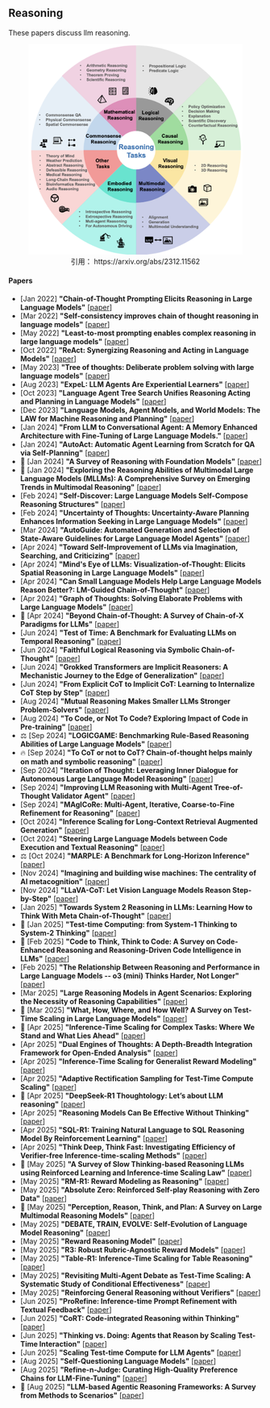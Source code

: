 
## Reasoning
 These papers discuss llm reasoning.

<figure style="text-align: center;">
    <img alt="" src="../assets/reasoning.png" width="500" />
    <figcaption style="text-align: center;">引用： https://arxiv.org/abs/2312.11562</figcaption>
</figure>

#### Papers
* [Jan 2022] **"Chain-of-Thought Prompting Elicits Reasoning in Large Language Models"** [[paper](https://arxiv.org/abs/2201.11903)]
* [Mar 2022] **"Self-consistency improves chain of thought reasoning in language models"** [[paper](https://arxiv.org/abs/2203.11171)]
* [May 2022] **"Least-to-most prompting enables complex reasoning in large language models"** [[paper](https://arxiv.org/abs/2205.10625)]
* [Oct 2022] **"ReAct: Synergizing Reasoning and Acting in Language Models"** [[paper](https://arxiv.org/abs/2210.03629)]
* [May 2023] **"Tree of thoughts: Deliberate problem solving with large language models"** [[paper](https://arxiv.org/abs/2305.10601)]
* [Aug 2023] **"ExpeL: LLM Agents Are Experiential Learners"** [[paper](https://arxiv.org/abs/2308.10144)]
* [Oct 2023] **"Language Agent Tree Search Unifies Reasoning Acting and Planning in Language Models"** [[paper](https://arxiv.org/abs/2310.04406)]
* [Dec 2023] **"Language Models, Agent Models, and World Models: The LAW for Machine Reasoning and Planning"** [[paper](https://arxiv.org/abs/2312.05230)]
* [Jan 2024] **"From LLM to Conversational Agent: A Memory Enhanced Architecture with Fine-Tuning of Large Language Models."** [[paper](https://arxiv.org/abs/2401.02777)]
* [Jan 2024] **"AutoAct: Automatic Agent Learning from Scratch for QA via Self-Planning"** [[paper](https://arxiv.org/abs/2401.05268)]
* 📖 [Jan 2024] **"A Survey of Reasoning with Foundation Models"** [[paper](https://arxiv.org/abs/2312.11562)]
* 📖 [Jan 2024] **"Exploring the Reasoning Abilities of Multimodal Large Language Models (MLLMs): A Comprehensive Survey on Emerging Trends in Multimodal Reasoning"** [[paper](https://arxiv.org/abs/2401.06805)]
* [Feb 2024] **"Self-Discover: Large Language Models Self-Compose Reasoning Structures"** [[paper](https://arxiv.org/abs/2402.03620)]
* [Feb 2024] **"Uncertainty of Thoughts: Uncertainty-Aware Planning Enhances Information Seeking in Large Language Models"** [[paper](https://arxiv.org/abs/2402.03271)]
* [Mar 2024] **"AutoGuide: Automated Generation and Selection of State-Aware Guidelines for Large Language Model Agents"** [[paper](https://arxiv.org/abs/2403.08978)]
* [Apr 2024] **"Toward Self-Improvement of LLMs via Imagination, Searching, and Criticizing"** [[paper](https://arxiv.org/abs/2404.12253)]
* [Apr 2024] **"Mind's Eye of LLMs: Visualization-of-Thought: Elicits Spatial Reasoning in Large Language Models"** [[paper](https://arxiv.org/abs/2404.03622)]
* [Apr 2024] **"Can Small Language Models Help Large Language Models Reason Better?: LM-Guided Chain-of-Thought"** [[paper](https://arxiv.org/abs/2404.03414)]
* [Apr 2024] **"Graph of Thoughts: Solving Elaborate Problems with Large Language Models"** [[paper](https://arxiv.org/abs/2308.09687)]
* 📖 [Apr 2024] **"Beyond Chain-of-Thought: A Survey of Chain-of-X Paradigms for LLMs"** [[paper](https://arxiv.org/abs/2404.15676)]
* [Jun 2024] **"Test of Time: A Benchmark for Evaluating LLMs on Temporal Reasoning"** [[paper](https://arxiv.org/abs/2406.09170)]
* [Jun 2024] **"Faithful Logical Reasoning via Symbolic Chain-of-Thought"** [[paper](https://arxiv.org/abs/2405.18357)]
* [Jun 2024] **"Grokked Transformers are Implicit Reasoners: A Mechanistic Journey to the Edge of Generalization"** [[paper](https://arxiv.org/abs/2405.15071)]
* [Jun 2024] **"From Explicit CoT to Implicit CoT: Learning to Internalize CoT Step by Step"** [[paper](https://arxiv.org/abs/2405.14838)]
* [Aug 2024] **"Mutual Reasoning Makes Smaller LLMs Stronger Problem-Solvers"** [[paper](https://arxiv.org/abs/2408.06195)]
* [Aug 2024] **"To Code, or Not To Code? Exploring Impact of Code in Pre-training"** [[paper](https://arxiv.org/abs/2408.10914)]
* ⚖️ [Sep 2024] **"LOGICGAME: Benchmarking Rule-Based Reasoning Abilities of Large Language Models"** [[paper](https://arxiv.org/abs/2408.15778)]
* 🔥 [Sep 2024] **"To CoT or not to CoT? Chain-of-thought helps mainly on math and symbolic reasoning"** [[paper](https://arxiv.org/abs/2409.12183)]
* [Sep 2024] **"Iteration of Thought: Leveraging Inner Dialogue for Autonomous Large Language Model Reasoning"** [[paper](https://arxiv.org/abs/2409.12618)]
* [Sep 2024] **"Improving LLM Reasoning with Multi-Agent Tree-of-Thought Validator Agent"** [[paper](https://arxiv.org/abs/2409.11527)]
* [Sep 2024] **"MAgICoRe: Multi-Agent, Iterative, Coarse-to-Fine Refinement for Reasoning"** [[paper](https://arxiv.org/abs/2409.12147)]
* [Oct 2024] **"Inference Scaling for Long-Context Retrieval Augmented Generation"** [[paper](https://arxiv.org/abs/2410.04343)]
* [Oct 2024] **"Steering Large Language Models between Code Execution and Textual Reasoning"** [[paper](https://arxiv.org/abs/2410.03524)]
* ⚖️ [Oct 2024] **"MARPLE: A Benchmark for Long-Horizon Inference"** [[paper](https://arxiv.org/abs/2410.01926)]
* [Nov 2024] **"Imagining and building wise machines: The centrality of AI metacognition"** [[paper](https://arxiv.org/abs/2411.02478)]
* [Nov 2024] **"LLaVA-CoT: Let Vision Language Models Reason Step-by-Step"** [[paper](https://arxiv.org/abs/2411.10440)]
* [Jan 2025] **"Towards System 2 Reasoning in LLMs: Learning How to Think With Meta Chain-of-Thought"** [[paper](https://arxiv.org/abs/2501.04682)]
* 📖 [Jan 2025] **"Test-time Computing: from System-1 Thinking to System-2 Thinking"** [[paper](https://arxiv.org/abs/2501.02497)]
* 📖 [Feb 2025] **"Code to Think, Think to Code: A Survey on Code-Enhanced Reasoning and Reasoning-Driven Code Intelligence in LLMs"** [[paper](https://arxiv.org/abs/2502.19411)]
* [Feb 2025] **"The Relationship Between Reasoning and Performance in Large Language Models -- o3 (mini) Thinks Harder, Not Longer"** [[paper](https://arxiv.org/abs/2502.15631)]
* [Mar 2025] **"Large Reasoning Models in Agent Scenarios: Exploring the Necessity of Reasoning Capabilities"** [[paper](https://arxiv.org/abs/2503.11074)]
* 📖 [Mar 2025] **"What, How, Where, and How Well? A Survey on Test-Time Scaling in Large Language Models"** [[paper](https://arxiv.org/abs/2503.24235)]
* 📖 [Apr 2025] **"Inference-Time Scaling for Complex Tasks: Where We Stand and What Lies Ahead"** [[paper](https://arxiv.org/abs/2504.00294v1)]
* [Apr 2025] **"Dual Engines of Thoughts: A Depth-Breadth Integration Framework for Open-Ended Analysis"** [[paper](https://arxiv.org/abs/2504.07872)]
* [Apr 2025] **"Inference-Time Scaling for Generalist Reward Modeling"** [[paper](https://arxiv.org/abs/2504.02495)]
* [Apr 2025] **"Adaptive Rectification Sampling for Test-Time Compute Scaling"** [[paper](https://arxiv.org/abs/2504.01317)]
* 📖 [Apr 2025] **"DeepSeek-R1 Thoughtology: Let’s <think> about LLM reasoning"** [[paper](https://arxiv.org/abs/2504.07128)]
* [Apr 2025] **"Reasoning Models Can Be Effective Without Thinking"** [[paper](https://arxiv.org/abs/2504.09858)]
* [Apr 2025] **"SQL-R1: Training Natural Language to SQL Reasoning Model By Reinforcement Learning"** [[paper](https://arxiv.org/abs/2504.08600)]
* [Apr 2025] **"Think Deep, Think Fast: Investigating Efficiency of Verifier-free Inference-time-scaling Methods"** [[paper](https://arxiv.org/abs/2504.14047)]
* 📖 [May 2025] **"A Survey of Slow Thinking-based Reasoning LLMs using Reinforced Learning and Inference-time Scaling Law"** [[paper](https://www.arxiv.org/abs/2505.02665)]
* [May 2025] **"RM-R1: Reward Modeling as Reasoning"** [[paper](https://arxiv.org/abs/2505.02387)]
* [May 2025] **"Absolute Zero: Reinforced Self-play Reasoning with Zero Data"** [[paper](https://www.arxiv.org/abs/2505.03335)]
* 📖 [May 2025] **"Perception, Reason, Think, and Plan: A Survey on Large Multimodal Reasoning Models"** [[paper](https://arxiv.org/abs/2505.04921v1)]
* [May 2025] **"DEBATE, TRAIN, EVOLVE: Self-Evolution of Language Model Reasoning"** [[paper](https://arxiv.org/abs/2505.15734)]
* [May 2025] **"Reward Reasoning Model"** [[paper](https://arxiv.org/abs/2505.14674)]
* [May 2025] **"R3: Robust Rubric-Agnostic Reward Models"** [[paper](https://arxiv.org/abs/2505.13388)]
* [May 2025] **"Table-R1: Inference-Time Scaling for Table Reasoning"** [[paper](https://www.arxiv.org/abs/2505.23621)]
* [May 2025] **"Revisiting Multi-Agent Debate as Test-Time Scaling: A Systematic Study of Conditional Effectiveness"** [[paper](https://www.arxiv.org/abs/2505.22960)]
* [May 2025] **"Reinforcing General Reasoning without Verifiers"** [[paper](https://arxiv.org/abs/2505.21493)]
* [Jun 2025] **"ProRefine: Inference-time Prompt Refinement with Textual Feedback"** [[paper](https://www.arxiv.org/abs/2506.05305)]
* [Jun 2025] **"CoRT: Code-integrated Reasoning within Thinking"** [[paper](https://arxiv.org/abs/2506.09820)]
* [Jun 2025] **"Thinking vs. Doing: Agents that Reason by Scaling Test-Time Interaction"** [[paper](https://www.arxiv.org/abs/2506.07976)]
* [Jun 2025] **"Scaling Test-time Compute for LLM Agents"** [[paper](https://arxiv.org/abs/2506.12928)]
* [Aug 2025] **"Self-Questioning Language Models"** [[paper](https://arxiv.org/abs//2508.03682)]
* [Aug 2025] **"Refine-n-Judge: Curating High-Quality Preference Chains for LLM-Fine-Tuning"** [[paper](https://www.arxiv.org/abs/2508.01543)]
* 📖 [Aug 2025] **"LLM-based Agentic Reasoning Frameworks: A Survey from Methods to Scenarios"** [[paper](https://arxiv.org/abs/2508.17692)]